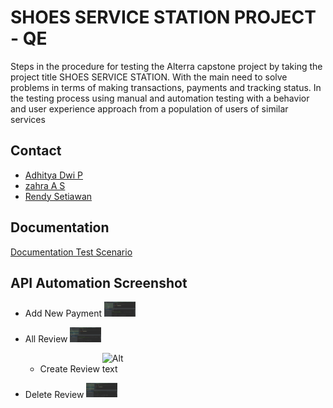 
# SHOES SERVICE STATION PROJECT - QE

Steps in the procedure for testing the Alterra capstone project by taking the project title SHOES SERVICE STATION.
With the main need to solve problems in terms of making transactions, payments and tracking status.
In the testing process using manual and automation testing with a behavior and user experience approach from a population of users of similar services


## Contact

- [Adhitya Dwi P](https://github.com/Adhitya87)
- [zahra A S ](https://github.com/zahrasept)
- [Rendy Setiawan](https://github.com/rndsetiawan)



## Documentation

[Documentation Test Scenario](https://docs.google.com/spreadsheets/d/1TdS7NosiHK3OgMC5G-ekEdm0XI-P05fisq8BUzZf5Zo/edit#gid=659909770)


## API Automation Screenshot

- Add New Payment
<img
  src="https://github.com/alta-shoes-and-care/QE/blob/main/SS/API%20automation/AddNewPayment_(%2B).png"
  alt="Alt text"
  title="Add New Payment"
  style="display: inline-block; margin: 0 auto; max-width: 50px">
  
- All Review
<img
  src="https://github.com/alta-shoes-and-care/QE/blob/main/SS/API%20automation/AllReview_(%2B).png"
  alt="Alt text"
  title="All Review"
  style="display: inline-block; margin: 0 auto; max-width: 50px">  
  
  - Create Review
<img
  src="https://github.com/alta-shoes-and-care/QE/blob/main/SS/API%20automation/CreateReview_(%2B).pngg"
  alt="Alt text"
  title="Create Review"
  style="display: inline-block; margin: 0 auto; max-width: 50px">  

- Delete Review
<img
  src="https://github.com/alta-shoes-and-care/QE/blob/main/SS/API%20automation/DeleteReview_(%2B).png"
  alt="Alt text"
  title="Delete Review"
  style="display: inline-block; margin: 0 auto; max-width: 50px">  
